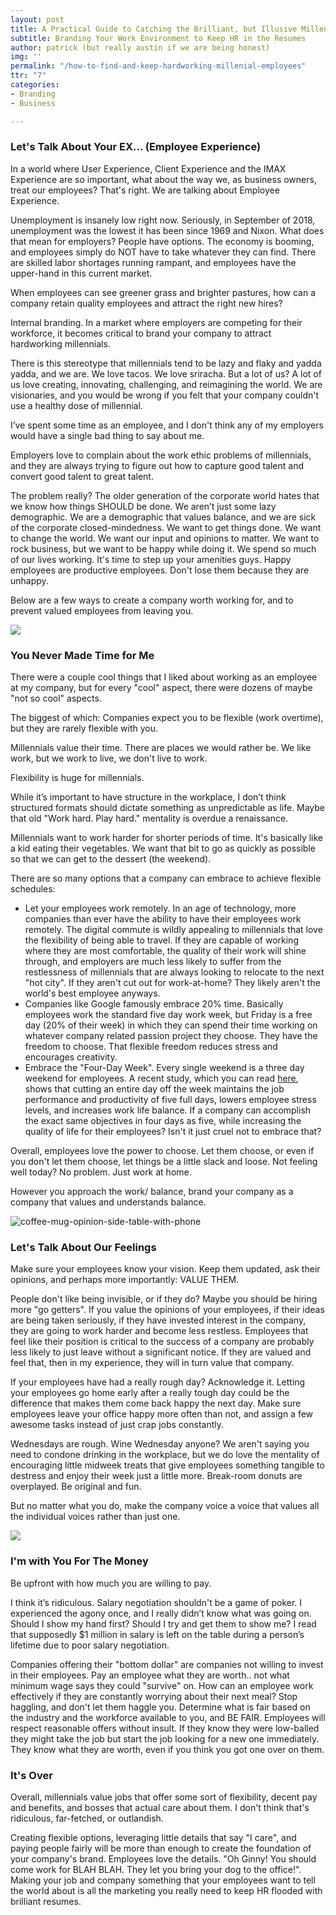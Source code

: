 ```yaml
---
layout: post
title: A Practical Guide to Catching the Brilliant, but Illusive Millennial.
subtitle: Branding Your Work Environment to Keep HR in the Resumes
author: patrick (but really austin if we are being honest)
img: ''
permalink: "/how-to-find-and-keep-hardworking-millenial-employees"
ttr: "7"
categories:
- Branding
- Business

---
```

### **Let's Talk About Your EX...** (Employee Experience)

In a world where User Experience, Client Experience and the IMAX Experience are so important, what about the way we, as business owners, treat our employees? That's right. We are talking about Employee Experience.

Unemployment is insanely low right now. Seriously, in September of 2018, unemployment was the lowest it has been since 1969 and Nixon. What does that mean for employers? People have options. The economy is booming, and employees simply do NOT have to take whatever they can find. There are skilled labor shortages running rampant, and employees have the upper-hand in this current market.

When employees can see greener grass and brighter pastures, how can a company retain quality employees and attract the right new hires?

Internal branding. In a market where employers are competing for their workforce, it becomes critical to brand your company to attract hardworking millennials.

There is this stereotype that millennials tend to be lazy and flaky and yadda yadda, and we are. We love tacos. We love sriracha. But a lot of us? A lot of us love creating, innovating, challenging, and reimagining the world. We are visionaries, and you would be wrong if you felt that your company couldn't use a healthy dose of millennial.

I’ve spent some time as an employee, and I don't think any of my employers would have a single bad thing to say about me.

Employers love to complain about the work ethic problems of millennials, and they are always trying to figure out how to capture good talent and convert good talent to great talent.

The problem really? The older generation of the corporate world hates that we know how things SHOULD be done. We aren’t just some lazy demographic. We are a demographic that values balance, and we are sick of the corporate closed-mindedness. We want to get things done. We want to change the world. We want our input and opinions to matter. We want to rock business, but we want to be happy while doing  it. We spend so much of our lives working. It's time to step up your amenities guys. Happy employees are productive employees. Don't lose them because they are unhappy.

Below are a few ways to create a company worth working for, and to prevent  valued employees from leaving you.

![](/uploads/curtis-macnewton-317636-unsplash.jpg)

### **You Never Made Time for Me**

There were a couple cool things that I liked about working as an employee at my company, but for every "cool" aspect, there were dozens of maybe "not so cool" aspects.

The biggest of which: Companies expect you to be flexible (work overtime), but they are rarely flexible with you.

Millennials value their time. There are places we would rather be. We like work, but we work to live, we don't live to work.

Flexibility is huge for millennials.

While it’s important to have structure in the workplace, I don’t think structured formats should dictate something as unpredictable as life. Maybe that old "Work hard. Play hard." mentality is overdue a renaissance.

Millennials want to work harder for shorter periods of time. It's basically like a kid eating their vegetables. We want that bit to go as quickly as possible so that we can get to the dessert (the weekend).

There are so many options that a company can embrace to achieve flexible schedules:

* Let your employees work remotely. In an age of technology, more companies than ever have the ability to have their employees work remotely. The digital commute is wildly appealing to millennials that love the flexibility of being able to travel. If they are capable of working where they are most comfortable, the quality of their work will shine through, and employers are much less likely to suffer from the restlessness of millennials that are always looking to relocate to the next "hot city". If they aren't cut out for work-at-home? They likely aren't the world's best employee anyways.
* Companies like Google famously embrace 20% time. Basically employees work the standard five day work week, but Friday is a free day (20% of their week) in which they can spend their time working on whatever company related passion project they choose. They have the freedom to choose. That flexible freedom reduces stress and encourages creativity.
* Embrace the "Four-Day Week". Every single weekend is a three day weekend for employees. A recent study, which you can read [here](), shows that cutting an entire day off the week maintains the job performance and productivity of five full days, lowers employee stress levels, and increases work life balance. If a company can accomplish the exact same objectives in four days as five, while increasing the quality of life for their employees? Isn't it just cruel not to embrace that?

Overall, employees love the power to choose. Let them choose, or even if you don't let them choose, let things be a little slack and loose. Not feeling well today? No problem. Just work at home.

However you approach the work/ balance, brand your company as a company that values and understands balance.

![coffee-mug-opinion-side-table-with-phone](/uploads/steve-johnson-609098-unsplash.jpg "opinion-coffee-cup-mug-my-opinion")

### **Let's Talk About Our Feelings**

Make sure your employees know your vision. Keep them updated, ask their opinions, and perhaps more importantly: VALUE THEM.

People don't like being invisible, or if they do? Maybe you should be hiring more "go getters". If you value the opinions of your employees, if their ideas are being taken seriously, if they have invested interest in the company, they are going to work harder and become less restless. Employees that feel like their position is critical to the success of a company are probably less likely to just leave without a significant notice. If they are valued and feel that, then in my experience, they will in turn value that company.

If your employees have had a really rough day? Acknowledge it. Letting your employees go home early after a really tough day could be the difference that makes them come back happy the next day. Make sure employees leave your office happy more often than not, and assign a few awesome tasks instead of just crap jobs constantly.

Wednesdays are rough. Wine Wednesday anyone? We aren't saying you need to condone drinking in the workplace, but we do love the mentality of encouraging little midweek treats that give employees something tangible to destress and enjoy their week just a little more. Break-room donuts are overplayed. Be original and fun.

But no matter what you do, make the company voice a voice that values all the individual voices rather than just one.

![](/uploads/sam-truong-dan-627874-unsplash-1.jpg)

### **I'm with You For The Money**

Be upfront with how much you are willing to pay.

I think it’s ridiculous. Salary negotiation shouldn't be a game of poker. I experienced the agony once, and I really didn’t know what was going on. Should I show my hand first? Should I try and get them to show me? I read that supposedly $1 million in salary is left on the table during a person’s lifetime due to poor salary negotiation.

Companies offering their "bottom dollar" are companies not willing to invest in their employees. Pay an employee what they are worth.. not what minimum wage says they could "survive" on. How can an employee work effectively if they are constantly worrying about their next meal? Stop haggling, and don't let them haggle you. Determine what is fair based on the industry and the workforce available to you, and BE FAIR. Employees will respect reasonable offers without insult. If they know they were low-balled they might take the job but start the job looking for a new one immediately. They know what they are worth, even if you think you got one over on them.

### **It's Over**

Overall, millennials value jobs that offer some sort of flexibility, decent pay and benefits, and bosses that actual care about them. I don't think that's ridiculous, far-fetched, or outlandish.

Creating flexible options, leveraging little details that say "I care", and paying people fairly will be more than enough to create the foundation of your company's brand. Employees love the details. "Oh Ginny! You should come work for BLAH BLAH. They let you bring your dog to the office!". Making your job and company something that your employees want to tell the world about is all the marketing you really need to keep HR flooded with brilliant resumes.